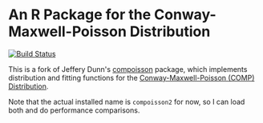 # An R Package for the Conway-Maxwell-Poisson Distribution

[![Build Status](https://travis-ci.org/noamross/compoisson.png?branch=master)](https://travis-ci.org/noamross/compoisson)

This is a fork of Jeffery Dunn's 
[compoisson](http://cran.r-project.org/web/packages/compoisson/) package, which
implements distribution and fitting functions for the
[Conway-Maxwell-Poisson (COMP) Distribution](http://en.wikipedia.org/wiki/Conway%E2%80%93Maxwell%E2%80%93Poisson_distribution).

Note that the actual installed name is `compoisson2` for now, so I can load both
and do performance comparisons.

